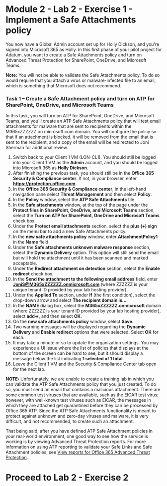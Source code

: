 # Module 2 - Lab 2 - Exercise 1 - Implement a Safe Attachments policy 

You now have a Global Admin account set up for Holly Dickson, and you&#39;re signed into Microsoft 365 as Holly. In this first phase of your pilot project for Adatum, you want to create a Safe Attachments policy and turn on Advanced Threat Protection for SharePoint, OneDrive, and Microsoft Teams. 

**Note:** You will not be able to validate the Safe Attachments policy. To do so would require that you attach a virus or malware-infected file to an email, which is something that Microsoft does not recommend.

### Task 1 – Create a Safe Attachment policy and turn on ATP for SharePoint, OneDrive, and Microsoft Teams

In this task, you will turn on ATP for SharePoint, OneDrive, and Microsoft Teams, and you&#39;ll create an ATP Safe Attachments policy that will test email attachments for malware that are sent to recipients within the M365xZZZZZZ.on microsoft.com domain. You will configure the policy so that if an attachment is blocked, it will be removed from the email that is sent to the recipient, and a copy of the email will be redirected to Joni Sherman for additional review.

1. Switch back to your Client 1 VM (LON-CL1). You should still be logged into your Client 1 VM as the **Admin** account, and you should be logged into Microsoft 365 as **Holly Dickson**.
2. After finishing the previous task, you should still be in the **Office 365 Security &amp; Compliance center**. If not, in your browser, enter **https://protection.office.com.**
3. In the **Office 365 Security &amp; Compliance center**, in the left-hand navigation pane select **Threat Management** and then select **Policy**.
4. In the **Policy** window, select the **ATP Safe Attachments** tile.
5. In the **Safe attachments** window, at the top of the page under the **Protect files in SharePoint, OneDrive, and Microsoft Teams** section, select the **Turn on ATP for SharePoint, OneDrive and Microsoft Teams** check box.
6. Under the **Protect email attachments** section, select the **plus (+) sign** on the menu bar to add a new Safe Attachments policy.
7. In the **new safe attachments policy** window, enter **AttachmentPolicy1** in the **Name** field.
8. Under the **Safe attachments unknown malware response** section, select the **Dynamic Delivery** option. This option will still send the email but will hold the attachment until it has been scanned and marked acceptable.
9. Under the **Redirect attachment on detection** section, select the **Enable redirect** check box.
10. In the **Send the attachment to the following email address** field, enter **JoniS@M365xZZZZZZ.onmicrosoft.com** (where ZZZZZZ is your unique tenant ID provided by your lab hosting provider).
11. Under the **Applied To** section, under **If** (the first condition), select the drop-down arrow and select **The recipient domain is...**
12. In the **NAME** dialog box, select the **M365xZZZZZZ.onmicrosoft** domain (where ZZZZZZ is your tenant ID provided by your lab hosting provider), select **add->**, and then select **OK**.
13. On the **new safe attachments policy** window, select **Save**.
14. Two warning messages will be displayed regarding the **Dynamic Delivery** and **Enable redirect** options that were selected. Select **OK** for each.
15. It may take a minute or so to update the organization settings. You may experience a UI issue where the list of policies that displays at the bottom of the screen can be hard to see, but it should display a message below the list indicating **1 selected of 1 total**.
16. Leave the Client 1 VM and the Security &amp; Compliance Center tab open for the next lab.

**NOTE:** Unfortunately, we are unable to create a training lab in which you can validate the ATP Safe Attachments policy that you just created. To do so, you must send an email that contains a malicious attachment. There are some common test viruses that are available, such as the EICAR test virus; however, with well-known test viruses such as EICAR, the messages in which they are attached get quarantined before they can be processed by Office 365 ATP. Since the ATP Safe Attachments functionality is meant to protect against unknown and zero-day viruses and malware, it is very difficult, and not recommended, to create such an attachment.

That being said, after you have defined ATP Safe Attachment policies in your real-world environment, one good way to see how the service is working is by viewing Advanced Threat Protection reports. For more information on using ATP reporting to validate your Safe Links and Safe Attachment policies, see [View reports for Office 365 Advanced Threat Protection](https://docs.microsoft.com/en-us/office365/securitycompliance/view-reports-for-atp).


# Proceed to Lab 2 - Exercise 2

